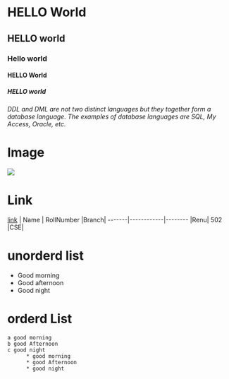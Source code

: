 # HELLO World
## HELLO world
### Hello world
#### HELLO World
##### HELLO world
*DDL and DML are not two distinct languages but they together form a database language. The examples of database languages are SQL, My Access, Oracle, etc.*
# Image
![](https://encrypted-tbn0.gstatic.com/images?q=tbn:ANd9GcTbIhMNOdMbc0fl3v4DPhZfs3lDIBVBFmMQDA&usqp=CAU)
# Link
[link](https://www.google.com/url?sa=i&url=https%3A%2F%2Fwww.britannica.com%2Fscience%2Fflower&psig=AOvVaw2LBYn5-zNxw4_TsN4IfkII&ust=1612333494046000&source=images&cd=vfe&ved=0CAIQjRxqFwoTCIiDqLzIyu4CFQAAAAAdAAAAABAa)
| Name | RollNumber |Branch|
-------|------------|--------
|Renu|    502     |CSE|
  # unorderd list
 
  - Good morning
  - Good afternoon
  - Good night  
  # orderd List
 
    a good morning
    b good Afternoon
    c good night
          * good morning
          * good Afternoon
          * good night

